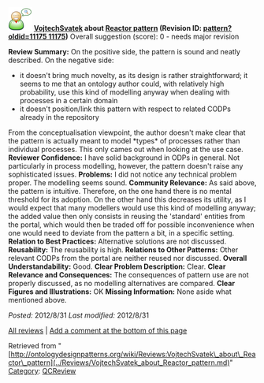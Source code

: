 [![](../images/thumb/2/29/Reviewer.png/48px-Reviewer.png)](../Image/Reviewer.png.md "Reviewer.png")
__[VojtechSvatek](../User/VojtechSvatek.md "User:VojtechSvatek") about [Reactor pattern](../Submissions/Reactor_pattern.md "Submissions:Reactor pattern") (Revision ID: [pattern?oldid=11175 11175](../Submissions/Reactor.md "http://ontologydesignpatterns.org/wiki/Submissions:Reactor"))__
Overall suggestion (score): 0 - needs major revision




 __Review Summary:__ On the positive side, the pattern is sound and neatly described.
On the negative side:
- it doesn't bring much novelty, as its design is rather straightforward; it seems to me that an ontology author could, with relatively high probability, use this kind of modelling anyway when dealing with processes in a certain domain
- it doesn't position/link this pattern with respect to related CODPs already in the repository



From the conceptualisation viewpoint, the author doesn't make clear that the pattern is actually meant to model \*types\* of processes rather than individual processes. This only cames out when looking at the use case.
__Reviewer Confidence:__ I have solid background in ODPs in general. Not particularly in process modelling, however, the pattern doesn't raise any sophisticated issues.
__Problems:__ I did not notice any technical problem proper. The modelling seems sound.
__Community Relevance:__ As said above, the pattern is intuitive. Therefore, on the one hand there is no mental threshold for its adoption. On the other hand this decreases its utility, as I would expect that many modellers would use this kind of modelling anyway; the added value then only consists in reusing the 'standard' entities from the portal, which would then be traded off for possible inconvenience when one would need to deviate from the pattern a bit, in a specific setting.
__Relation to Best Practices:__ Alternative solutions are not discussed.
__Reusability:__ The reusability is high.
__Relations to Other Patterns:__ Other relevant CODPs from the portal are neither reused nor discussed.
__Overall Understandability:__ Good.
__Clear Problem Description:__ Clear.
__Clear Relevance and Consequences:__ The consequences of pattern use are not properly discussed, as no modelling alternatives are compared.
__Clear Figures and Illustrations:__ OK
__Missing Information:__ None aside what mentioned above.

_Posted:_ 2012/8/31 _Last modified:_ 2012/8/31



[All reviews](../Reviews/Main.md "Reviews:Main") | [Add a comment at the bottom of this page](index.php@title=Odp%253AAdd_comment&target=../Reviews/VojtechSvatek_about_Reactor_pattern.md#New_comment "http://ontologydesignpatterns.org/wiki/index.php?title=Odp:Add_comment&target=Reviews:VojtechSvatek_about_Reactor_pattern#New_comment")


Retrieved from "[http://ontologydesignpatterns.org/wiki/Reviews:VojtechSvatek\_about\_Reactor\_pattern](../Reviews/VojtechSvatek_about_Reactor_pattern.md)"
 [Category](http://ontologydesignpatterns.org/wiki/Special:Categories "Special:Categories"): [QCReview](../Category/QCReview.md "Category:QCReview")